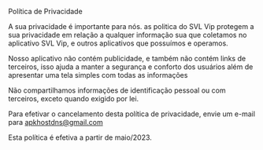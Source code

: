 
Política de Privacidade

A sua privacidade é importante para nós. as politica do SVL Vip protegem a sua privacidade em relação a qualquer informação sua que coletamos no aplicativo SVL Vip, e outros aplicativos que possuímos e operamos.

Nosso aplicativo não contém publicidade, e também não contém links de terceiros, isso ajuda a manter a segurança e conforto dos usuários além de apresentar uma tela simples com todas as informações

Não compartilhamos informações de identificação pessoal ou com terceiros, exceto quando exigido por lei.

Para efetivar o cancelamento desta política de privacidade, envie um e-mail para apkhostdns@gmail.com

Esta política é efetiva a partir de maio/2023.
